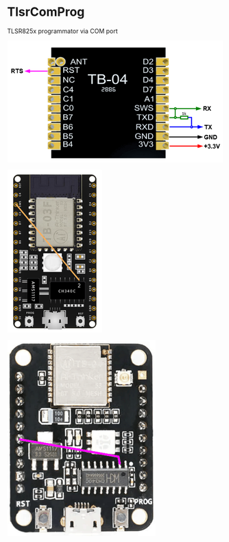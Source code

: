 # TlsrComProg
TLSR825x programmator via COM port

![SCH](https://github.com/pvvx/TlsrComProg825x/blob/main/Doc/img/TB-04-com-prog.gif)


![SCH](https://github.com/pvvx/TlsrComProg825x/blob/main/Doc/img/TB-03F-KIT-PGM.gif)

![SCH](https://github.com/pvvx/TlsrComProg825x/blob/main/Doc/img/TB-04-KIT-PGM.gif)



